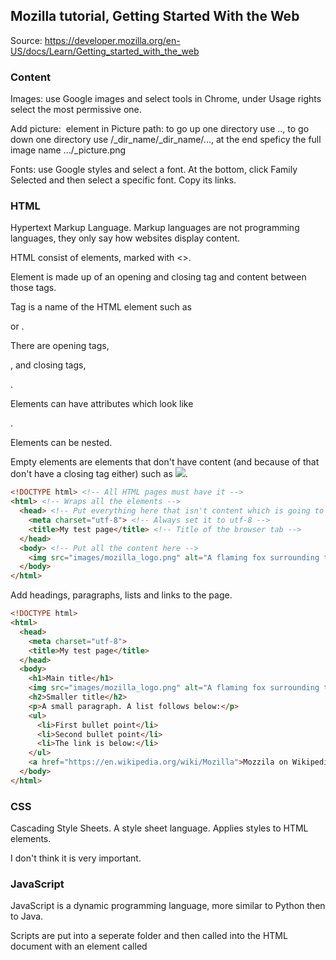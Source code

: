 ## Mozilla tutorial, Getting Started With the Web

Source: https://developer.mozilla.org/en-US/docs/Learn/Getting_started_with_the_web

### Content

Images: use Google images and select tools in Chrome, under Usage rights
select the most permissive one.

Add picture: <img src=""> element in <body>
Picture path: to go up one directory use .., to go down one directory use 
/_dir_name/_dir_name/..., at the end speficy the full image name 
.../_picture.png


Fonts: use Google styles and select a font. At the bottom, click Family
Selected and then select a specific font. Copy its links.

### HTML

Hypertext Markup Language. Markup languages are not programming languages, 
they only say how websites display content.

HTML consist of elements, marked with <>.

Element is made up of an opening and closing tag and content between those
tags.

Tag is a name of the HTML element such as <p> or </b>.

There are opening tags, <p>, and closing tags, </p>.

Elements can have attributes which look like <p class="my-note">.

Elements can be nested.

Empty elements are elements that don't have content (and because of that 
don't have a closing tag either) such as <img src="sub_directory/img.png">.

```html
<!DOCTYPE html> <!-- All HTML pages must have it -->
<html> <!-- Wraps all the elements -->
  <head> <!-- Put everything here that isn't content which is going to be presented -->
    <meta charset="utf-8"> <!-- Always set it to utf-8 -->
    <title>My test page</title> <!-- Title of the browser tab -->
  </head>
  <body> <!-- Put all the content here -->
    <img src="images/mozilla_logo.png" alt="A flaming fox surrounding the Earth.">
  </body>
</html>
```

Add headings, paragraphs, lists and links to the page.

```html
<!DOCTYPE html>
<html>
  <head>
    <meta charset="utf-8">
    <title>My test page</title>
  </head>
  <body>
    <h1>Main title</h1>
    <img src="images/mozilla_logo.png" alt="A flaming fox surrounding the Earth.">
    <h2>Smaller title</h2>
	<p>A small paragraph. A list follows below:</p>
	<ul>
	  <li>First bullet point</li>
	  <li>Second bullet point</li>
	  <li>The link is below:</li>
	</ul>
	<a href="https://en.wikipedia.org/wiki/Mozilla">Mozzila on Wikipedia</a>
  </body>
</html>
```

### CSS

Cascading Style Sheets. A style sheet language. Applies styles to HTML
elements.

I don't think it is very important.

### JavaScript

JavaScript is a dynamic programming language, more similar to Python then
to Java.

Scripts are put into a seperate folder and then called into the HTML 
document with an element called <script src="">. Put the element at the 
bottom of <body> to avoid problems with loading the script before the 
rest of the document.

Look up Document Object Model (DOM) API.

Basic introduction: https://developer.mozilla.org/en-US/docs/Learn/Getting_started_with_the_web/JavaScript_basics

Events: real interactivity by listening to what is happening on the 
website. 
Example:
```js
document.querySelector('html').onclick = function() {
    alert('Ouch! Stop poking me!');
}
```

### Publishing

You need web hosting, a file space on a web server, and domain name, a 
unique address from a domain register.

To transfer files to a remote web server, you will need a program that 
impmenets the File Transfer Protocol (FTP).

Some free services for hosting are: Neocities, Blogger and WordPress.

Free online tools that allow you to publish a web site are: GitHub 
(GitPages) and Google App Engine.

Publishing via GitPages source: https://developer.mozilla.org/en-US/docs/Learn/Getting_started_with_the_web/Publishing_your_website

Additional deployment details on CodeCademy source: https://www.codecademy.com/learn/deploy-a-website



 






















